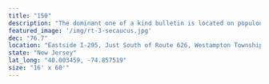 ```yaml
---
title: "150"
description: "The dominant one of a kind bulletin is located on populous I-295 and is the only location between Trenton NJ and Route 42. It's strategic location is located in Burlington County, NJ; minutes from Philadelphia and covers Atlantic City traffic. It is surrounded by major malls auto dealers within Mount Holly, Mount Laurel, Cherry Hill, Marlton and Moorestown"
featured_image: '/img/rt-3-secaucus.jpg'
dec: "76.7"
location: "Eastside I-295, Just South of Route 626, Westampton Township, NJ"
state: "New Jersey"
lat_long: "40.003459, -74.857519"
size: "16' x 60'"
---
```

